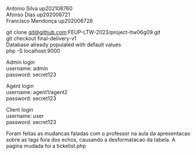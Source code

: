 António Silva up202108760<br>
Afonso Dias up202006721<br>
Francisco Mendonça up202006728<br>

git clone git@github.com:FEUP-LTW-2023/project-ltw06g09.git<br>
git checkout final-delivery-v1<br>
Database already populated with default values<br>
php -S localhost:9000<br>

Admin login<br>
username: admin<br>
password: secret123<br>

Agent login<br>
username: agent1/agent2<br>
password: secret123<br>

Client login<br>
username: user<br>
password: secret123<br>

Foram feitas as mudancas faladas com o professor na aula da apresentacao sobre as tags fora dos echos, causando a desformatacao da tabela. A pagina mudada foi a tickelist.php <br> 
